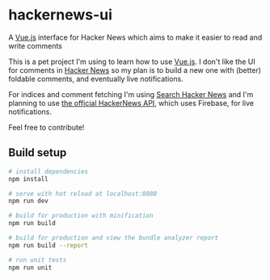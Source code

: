 # hackernews-ui

A [Vue.js](https://vuejs.org/) interface for Hacker News which aims to make it easier to read and write comments

This is a pet project I'm using to learn how to use [Vue.js](https://vuejs.org/). I don't like the UI for comments in [Hacker News](https://news.ycombinator.com/) so my plan is to build a new one with (better) foldable comments, and eventually live notifications.

For indices and comment fetching I'm using [Search Hacker News](https://hn.algolia.com/api) and I'm planning to use [the official HackerNews API](https://github.com/HackerNews/API), which uses Firebase, for live notifications.

Feel free to contribute!

## Build setup

``` bash
# install dependencies
npm install

# serve with hot reload at localhost:8080
npm run dev

# build for production with minification
npm run build

# build for production and view the bundle analyzer report
npm run build --report

# run unit tests
npm run unit
```
